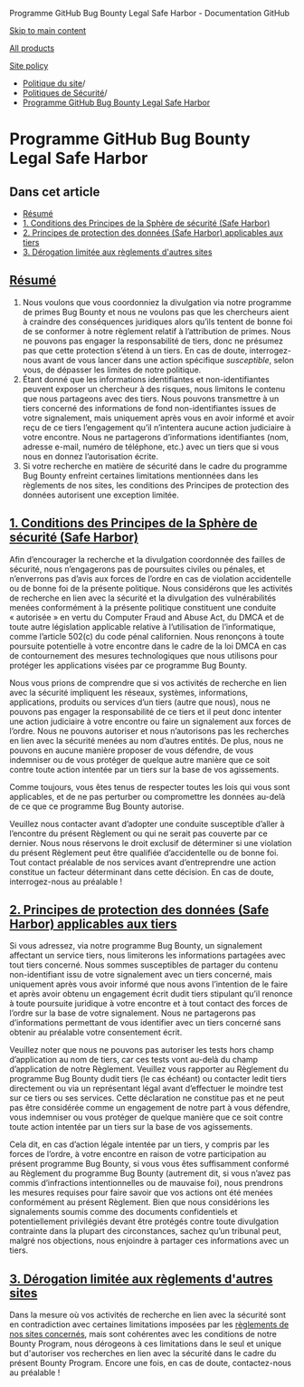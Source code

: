 Programme GitHub Bug Bounty Legal Safe Harbor - Documentation GitHub

[Skip to main content](#main-content)

[All products](/fr)

[Site policy](/site-policy)

* [Politique du site](/fr/site-policy)/
* [Politiques de Sécurité](/fr/site-policy/security-policies)/
* [Programme GitHub Bug Bounty Legal Safe Harbor](/fr/site-policy/security-policies/github-bug-bounty-program-legal-safe-harbor)

Programme GitHub Bug Bounty Legal Safe Harbor
==========

Dans cet article
----------

* [Résumé](#summary)
* [1. Conditions des Principes de la Sphère de sécurité (Safe Harbor)](#1-safe-harbor-terms)
* [2. Principes de protection des données (Safe Harbor) applicables aux tiers](#2-third-party-safe-harbor)
* [3. Dérogation limitée aux règlements d'autres sites](#3-dérogation-limitée-aux-règlements-dautres-sites)

[Résumé](#summary)
----------

1. Nous voulons que vous coordonniez la divulgation via notre programme de primes Bug Bounty et nous ne voulons pas que les chercheurs aient à craindre des conséquences juridiques alors qu’ils tentent de bonne foi de se conformer à notre règlement relatif à l’attribution de primes. Nous ne pouvons pas engager la responsabilité de tiers, donc ne présumez pas que cette protection s’étend à un tiers. En cas de doute, interrogez-nous avant de vous lancer dans une action spécifique *susceptible*, selon vous, de dépasser les limites de notre politique.
2. Étant donné que les informations identifiantes et non-identifiantes peuvent exposer un chercheur à des risques, nous limitons le contenu que nous partageons avec des tiers. Nous pouvons transmettre à un tiers concerné des informations de fond non-identifiantes issues de votre signalement, mais uniquement après vous en avoir informé et avoir reçu de ce tiers l’engagement qu’il n’intentera aucune action judiciaire à votre encontre. Nous ne partagerons d’informations identifiantes (nom, adresse e-mail, numéro de téléphone, etc.) avec un tiers que si vous nous en donnez l’autorisation écrite.
3. Si votre recherche en matière de sécurité dans le cadre du programme Bug Bounty enfreint certaines limitations mentionnées dans les règlements de nos sites, les conditions des Principes de protection des données autorisent une exception limitée.

[1. Conditions des Principes de la Sphère de sécurité (Safe Harbor)](#1-safe-harbor-terms)
----------

Afin d’encourager la recherche et la divulgation coordonnée des failles de sécurité, nous n’engagerons pas de poursuites civiles ou pénales, et n’enverrons pas d’avis aux forces de l’ordre en cas de violation accidentelle ou de bonne foi de la présente politique. Nous considérons que les activités de recherche en lien avec la sécurité et la divulgation des vulnérabilités menées conformément à la présente politique constituent une conduite « autorisée » en vertu du Computer Fraud and Abuse Act, du DMCA et de toute autre législation applicable relative à l’utilisation de l’informatique, comme l’article 502(c) du code pénal californien. Nous renonçons à toute poursuite potentielle à votre encontre dans le cadre de la loi DMCA en cas de contournement des mesures technologiques que nous utilisons pour protéger les applications visées par ce programme Bug Bounty.

Nous vous prions de comprendre que si vos activités de recherche en lien avec la sécurité impliquent les réseaux, systèmes, informations, applications, produits ou services d’un tiers (autre que nous), nous ne pouvons pas engager la responsabilité de ce tiers et il peut donc intenter une action judiciaire à votre encontre ou faire un signalement aux forces de l’ordre. Nous ne pouvons autoriser et nous n’autorisons pas les recherches en lien avec la sécurité menées au nom d’autres entités. De plus, nous ne pouvons en aucune manière proposer de vous défendre, de vous indemniser ou de vous protéger de quelque autre manière que ce soit contre toute action intentée par un tiers sur la base de vos agissements.

Comme toujours, vous êtes tenus de respecter toutes les lois qui vous sont applicables, et de ne pas perturber ou compromettre les données au-delà de ce que ce programme Bug Bounty autorise.

Veuillez nous contacter avant d’adopter une conduite susceptible d’aller à l’encontre du présent Règlement ou qui ne serait pas couverte par ce dernier. Nous nous réservons le droit exclusif de déterminer si une violation du présent Règlement peut être qualifiée d’accidentelle ou de bonne foi. Tout contact préalable de nos services avant d’entreprendre une action constitue un facteur déterminant dans cette décision. En cas de doute, interrogez-nous au préalable !

[2. Principes de protection des données (Safe Harbor) applicables aux tiers](#2-third-party-safe-harbor)
----------

Si vous adressez, via notre programme Bug Bounty, un signalement affectant un service tiers, nous limiterons les informations partagées avec tout tiers concerné. Nous sommes susceptibles de partager du contenu non-identifiant issu de votre signalement avec un tiers concerné, mais uniquement après vous avoir informé que nous avons l’intention de le faire et après avoir obtenu un engagement écrit dudit tiers stipulant qu’il renonce à toute poursuite juridique à votre encontre et à tout contact des forces de l’ordre sur la base de votre signalement. Nous ne partagerons pas d’informations permettant de vous identifier avec un tiers concerné sans obtenir au préalable votre consentement écrit.

Veuillez noter que nous ne pouvons pas autoriser les tests hors champ d’application au nom de tiers, car ces tests vont au-delà du champ d’application de notre Règlement. Veuillez vous rapporter au Règlement du programme Bug Bounty dudit tiers (le cas échéant) ou contacter ledit tiers directement ou via un représentant légal avant d’effectuer le moindre test sur ce tiers ou ses services. Cette déclaration ne constitue pas et ne peut pas être considérée comme un engagement de notre part à vous défendre, vous indemniser ou vous protéger de quelque manière que ce soit contre toute action intentée par un tiers sur la base de vos agissements.

Cela dit, en cas d’action légale intentée par un tiers, y compris par les forces de l’ordre, à votre encontre en raison de votre participation au présent programme Bug Bounty, si vous vous êtes suffisamment conformé au Règlement du programme Bug Bounty (autrement dit, si vous n’avez pas commis d’infractions intentionnelles ou de mauvaise foi), nous prendrons les mesures requises pour faire savoir que vos actions ont été menées conformément au présent Règlement. Bien que nous considérions les signalements soumis comme des documents confidentiels et potentiellement privilégiés devant être protégés contre toute divulgation contrainte dans la plupart des circonstances, sachez qu’un tribunal peut, malgré nos objections, nous enjoindre à partager ces informations avec un tiers.

[3. Dérogation limitée aux règlements d'autres sites](#3-dérogation-limitée-aux-règlements-dautres-sites)
----------

Dans la mesure où vos activités de recherche en lien avec la sécurité sont en contradiction avec certaines limitations imposées par les [règlements de nos sites concernés](/fr/site-policy), mais sont cohérentes avec les conditions de notre Bounty Program, nous dérogeons à ces limitations dans le seul et unique but d'autoriser vos recherches en lien avec la sécurité dans le cadre du présent Bounty Program. Encore une fois, en cas de doute, contactez-nous au préalable !

